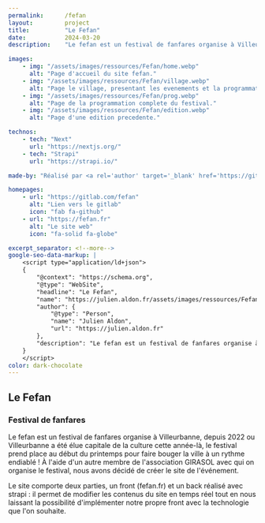 ```yaml
---
permalink:      /fefan
layout:         project
title:          "Le Fefan"
date:           2024-03-20
description:    "Le fefan est un festival de fanfares organise à Villeurbanne, depuis 2022 ou Villeurbanne a été élue capitale de la culture cette année-là, le festival prend place au début du printemps pour faire bouger la ville à un rythme endiablé ! À l'aide d'un autre membre de l'association GIRASOL avec qui on organise le festival, nous avons décidé de créer le site de l'événement."

images:
    - img: "/assets/images/ressources/Fefan/home.webp"
      alt: "Page d'accueil du site fefan."
    - img: "/assets/images/ressources/Fefan/village.webp"
      alt: "Page le village, presentant les evenements et la programmation autour du village Fefan."
    - img: "/assets/images/ressources/Fefan/prog.webp"
      alt: "Page de la programmation complete du festival."
    - img: "/assets/images/ressources/Fefan/edition.webp"
      alt: "Page d'une edition precedente."

technos: 
    - tech: "Next"
      url: "https://nextjs.org/"
    - tech: "Strapi"
      url: "https://strapi.io/"

made-by: "Réalisé par <a rel='author' target='_blank' href='https://github.com/JulienAldon'>Julien Aldon</a>"

homepages:
    - url: "https://gitlab.com/fefan"
      alt: "Lien vers le gitlab"
      icon: "fab fa-github"
    - url: "https://fefan.fr"
      alt: "Le site web"
      icon: "fa-solid fa-globe"

excerpt_separator: <!--more-->
google-seo-data-markup: |
    <script type="application/ld+json">
    {
        "@context": "https://schema.org",
        "@type": "WebSite",
        "headline": "Le Fefan",
        "name": "https://julien.aldon.fr/assets/images/ressources/Fefan/home.webp",
        "author": {
            "@type": "Person",
            "name": "Julien Aldon",
            "url": "https://julien.aldon.fr"
        },
        "description": "Le fefan est un festival de fanfares organise à Villeurbanne, depuis 2022 ou Villeurbanne a été élue capitale de la culture cette année-là, le festival prend place au début du printemps pour faire bouger la ville à un rythme endiablé ! À l'aide d'un autre membre de l'association GIRASOL avec qui on organise le festival, nous avons décidé de créer le site de l'événement."
    }
    </script>
color: dark-chocolate
---
```

## Le Fefan
### Festival de fanfares

Le fefan est un festival de fanfares organise à Villeurbanne, <!--more-->
depuis 2022 ou Villeurbanne a été élue capitale de la culture cette année-là, le festival prend place au début du printemps pour faire bouger la ville à un rythme endiablé ! À l'aide d'un autre membre de l'association GIRASOL avec qui on organise le festival, nous avons décidé de créer le site de l'événement.

Le site comporte deux parties, un front (fefan.fr) et un back réalisé avec strapi : il permet de modifier les contenus du site en temps réel tout en nous laissant la possibilité d'implémenter notre propre front avec la technologie que l'on souhaite.